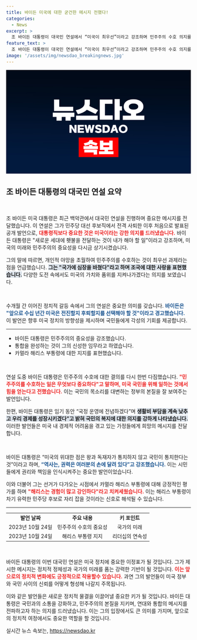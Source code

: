 ```yaml
---
title: 바이든 미국에 대한 굳건한 메시지 전했다!
categories:
  - News
excerpt: >
  조 바이든 대통령이 대국민 연설에서 “미국이 최우선”이라고 강조하며 민주주의 수호 의지를 피력했습니다. 그는 카멀라 해리스 부통령 지지를 선언하고 남은 임기 동안 경제 성장과 국민 통합에 전념하겠다고 밝혔습니다.
feature_text: >
  조 바이든 대통령이 대국민 연설에서 “미국이 최우선”이라고 강조하며 민주주의 수호 의지를 피력했습니다. 그는 카멀라 해리스 부통령 지지를 선언하고 남은 임기 동안 경제 성장과 국민 통합에 전념하겠다고 밝혔습니다.
image: '/assets/img/newsdao_breakingnews.jpg'
---
```


<p><img src="/assets/img/newsdao_breakingnews.jpg" alt="firstkoreanews 속보" /></p>

<h2 data-ke-size="size26">조 바이든 대통령의 대국민 연설 요약</h2>

<p data-ke-size="size16">&nbsp;</p>

<p>조 바이든 미국 대통령은 최근 백악관에서 대국민 연설을 진행하며 중요한 메시지를 전달했습니다. 이 연설은 그가 민주당 대선 후보직에서 전격 사퇴한 이후 처음으로 발표된 공개 발언으로, <b><span style="color: #ee2323;">대통령직보다 중요한 것은 미국이라는 강한 의지를 드러냈습니다.</span></b> 바이든 대통령은 "새로운 세대에 횃불을 전달하는 것이 내가 해야 할 일"이라고 강조하며, 미국의 미래와 민주주의의 중요성을 다시금 상기시켰습니다. </p>

<p>그의 말에 따르면, 개인적 야망을 초월하여 민주주의를 수호하는 것이 최우선 과제라는 점을 언급했습니다. <b><span style="background-color: #21538527;">그는 "국가에 심장을 바쳤다"라고 하며 조국에 대한 사랑을 표현했습니다.</span></b> 다양한 도전 속에서도 미국의 가치와 품위를 지켜나가겠다는 의지를 보였습니다.</p>

<p data-ke-size="size16">&nbsp;</p>

<p>수개월 간 이어진 정치적 갈등 속에서 그의 연설은 중요한 의미를 갖습니다. <b><span style="color: #1a5490;">바이든은 "앞으로 수십 년간 미국은 전진할지 후퇴할지를 선택해야 할 것"이라고 경고했습니다.</span></b> 이 발언은 향후 미국 정치의 방향성을 제시하며 국민들에게 각성의 기회를 제공합니다.</p>

<hr>

<ul>
<li>바이든 대통령은 민주주의의 중요성을 강조했습니다.</li>
<li>통합을 완성하는 것이 그의 신성한 임무라고 하였습니다.</li>
<li>카멀라 해리스 부통령에 대한 지지를 표현했습니다.</li>
</ul>

<p data-ke-size="size16">&nbsp;</p>

<p>연설 도중 바이든 대통령은 민주주의 수호에 대한 결의를 다시 한번 다짐했습니다. <b><span style="color: #ee2323;">"민주주의를 수호하는 일은 무엇보다 중요하다"고 말하며, 미국 국민을 위해 일하는 것에서 힘을 얻는다고 전했습니다.</span></b> 이는 국민의 목소리를 대변하는 정부의 본질을 잘 보여주는 발언입니다. </p>

<p>한편, 바이든 대통령은 임기 동안 “국정 운영에 전념하겠다”며 <b><span style="background-color: #21538527;">생활비 부담을 계속 낮추고 우리 경제를 성장시키겠다”고 밝혀 국민의 복지에 대한 의지를 강하게 나타냈습니다.</span></b> 이러한 발언들은 미국 내 경제적 어려움을 겪고 있는 가정들에게 희망의 메시지를 전달합니다.</p>

<p data-ke-size="size16">&nbsp;</p>

<p>바이든 대통령은 “미국의 위대한 점은 왕과 독재자가 통치하지 않고 국민이 통치한다는 것”이라고 하며, <b><span style="color: #1a5490;">“역사는, 권력은 여러분의 손에 달려 있다”고 강조했습니다.</span></b> 이는 시민들에게 권리와 책임을 인식시켜주는 중요한 발언이었습니다. </p>

<p>이와 더불어 그는 선거가 다가오는 시점에서 카멀라 해리스 부통령에 대해 긍정적인 평가를 하며 <b><span style="color: #ee2323;">"해리스는 경험이 많고 강인하다"라고 치켜세웠습니다.</span></b> 이는 해리스 부통령이 차기 유력한 민주당 후보로 자리 잡을 것이라는 신호로 해석될 수 있습니다.</p>

<hr>

<table>
<tr>
<td style="text-align: center; height: 17px;"><b>발언 날짜</b></td>
<td style="text-align: center; height: 17px;"><b>주요 내용</b></td>
<td style="text-align: center; height: 17px;"><b>키 포인트</b></td>
</tr>
<tr>
<td style="text-align: center; height: 17px;">2023년 10월 24일</td>
<td style="text-align: center; height: 17px;">민주주의 수호의 중요성</td>
<td style="text-align: center; height: 17px;">국가의 미래</td>
</tr>
<tr>
<td style="text-align: center; height: 17px;">2023년 10월 24일</td>
<td style="text-align: center; height: 17px;">해리스 부통령 지지</td>
<td style="text-align: center; height: 17px;">리더십의 연속성</td>
</tr>
</table>

<p data-ke-size="size16">&nbsp;</p>

<p>바이든 대통령의 이번 대국민 연설은 미국 정치에 중요한 이정표가 될 것입니다. 그가 제시한 메시지는 정치적 정체성과 국가의 미래를 품는 강력한 기반이 될 것입니다. <b><span style="color: #ee2323;">이는 앞으로의 정치적 변화에도 긍정적으로 작용할수 있습니다.</span></b> 과연 그의 발언들이 미국 정부와 국민 사이의 신뢰를 어떻게 형성해 나갈지 주목됩니다. </p>

<p>이와 같은 발언들은 새로운 정치적 물결을 이끌어낼 중요한 키가 될 것입니다. 바이든 대통령은 국민과의 소통을 강화하고, 민주주의의 본질을 지키며, 연대와 통합의 메시지를 전파하고자 하는 의지를 드러냈습니다. 이는 그의 입장에서도 큰 의미를 가지며, 앞으로의 정치적 여정에서도 중요한 역할을 할 것입니다.</p>
실시간 뉴스 속보는, <a href="https://newsdao.kr" rel="dofollow">https://newsdao.kr</a>



